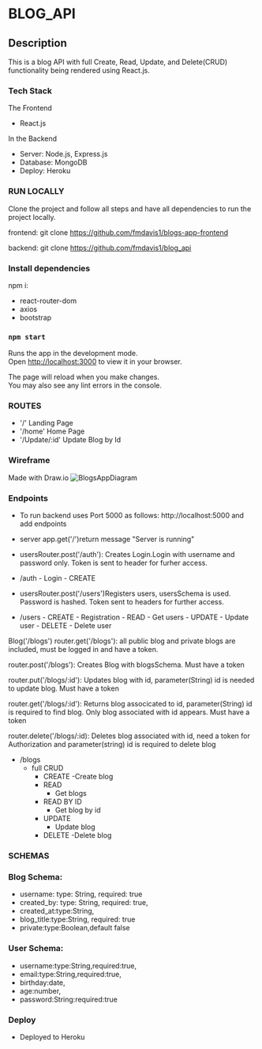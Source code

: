 # BLOG_API

## Description
This is a blog API with full Create, Read, Update, and Delete(CRUD) functionality being rendered using React.js. 

### Tech Stack

The Frontend
- React.js

In the Backend
- Server: Node.js, Express.js
- Database: MongoDB
- Deploy: Heroku


### RUN LOCALLY
Clone the project and follow all steps and have all dependencies to run the project locally.

frontend:
git clone https://github.com/fmdavis1/blogs-app-frontend

backend:
git clone https://github.com/fmdavis1/blog_api

### Install dependencies

 npm i:

- react-router-dom
- axios
- bootstrap


### `npm start`

Runs the app in the development mode.\
Open [http://localhost:3000](http://localhost:3000) to view it in your browser.

The page will reload when you make changes.\
You may also see any lint errors in the console.



### ROUTES
- '/'  Landing Page
- '/home' Home Page
- '/Update/:id'  Update Blog by Id


### Wireframe

Made with Draw.io
![BlogsAppDiagram](../blogs-frontend/src/Image/BlogsAppDiagram.png)

### Endpoints

- To run backend uses Port 5000 as follows: http://localhost:5000 and add endpoints

- server app.get('/')return message "Server is running"

- usersRouter.post('/auth'): Creates Login.Login with username and password only. Token is sent to header for furher access.
- /auth
        - Login
            - CREATE

- usersRouter.post('/users')Registers users, usersSchema is used. Password is hashed. Token sent to headers for further access.
- /users
        - CREATE
            - Registration
        - READ
            - Get users
        - UPDATE
            - Update user
        - DELETE
            - Delete user
        

Blog('/blogs')
router.get('/blogs'): all public blog and private blogs are included, must be logged in and have a token.

router.post('/blogs'): Creates Blog with blogsSchema. Must have a token

router.put('/blogs/:id'): Updates blog with id, parameter(String) id is needed to update blog. Must have a token

router.get('/blogs/:id'): Returns blog associcated to id, parameter(String) id is required to find blog. Only blog associated with id appears. Must have a token

router.delete('/blogs/:id): Deletes blog associated with id, need a token for Authorization and parameter(string) id is required to delete blog


- /blogs
    - full CRUD
        - CREATE
            -Create blog
        - READ
            - Get blogs
        - READ BY ID
            - Get blog by id
        - UPDATE
            - Update blog
        - DELETE
            -Delete blog

### SCHEMAS

###  Blog Schema:
- username: type: String, required: true
- created_by: type: String, required: true,
- created_at:type:String,
- blog_title:type:String, required: true
- private:type:Boolean,default false

### User Schema:
- username:type:String,required:true,
- email:type:String,required:true,
- birthday:date,
- age:number,
- password:String:required:true

### Deploy
- Deployed to Heroku

